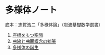 # 多様体ノート

底本：志賀浩二「多様体論」（岩波基礎数学選書）

1. [座標をもつ空間](/Manifold/CoordinatedSpace.md)
1. [曲線と曲面概念の拡張](/Manifold/WhatIsManifold.md)
1. [多様体の誕生](/Manifold/Manifold.md)